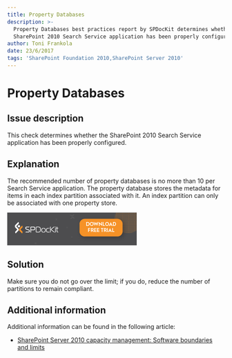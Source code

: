 ```yaml
---
title: Property Databases
description: >-
  Property Databases best practices report by SPDocKit determines whether the
  SharePoint 2010 Search Service application has been properly configured.
author: Toni Frankola
date: 23/6/2017
tags: 'SharePoint Foundation 2010,SharePoint Server 2010'
---
```


# Property Databases

## Issue description

This check determines whether the SharePoint 2010 Search Service application has been properly configured.

## Explanation

The recommended number of property databases is no more than 10 per Search Service application. The property database stores the metadata for items in each index partition associated with it. An index partition can only be associated with one property store.

[![Download SPDocKit](../../../.gitbook/assets/spdockit_download.png)](http://bit.ly/2US0Zna)

## Solution

Make sure you do not go over the limit; if you do, reduce the number of partitions to remain compliant.

## Additional information

Additional information can be found in the following article:

* [SharePoint Server 2010 capacity management: Software boundaries and limits](https://technet.microsoft.com/en-us/library/cc262787%28v=office.14%29.aspx) 

